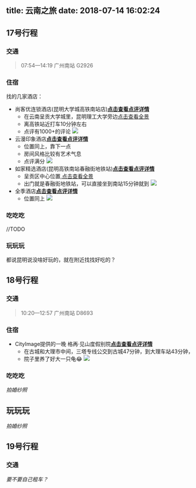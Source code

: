 
title: 云南之旅
date: 2018-07-14 16:02:24
---
## 17号行程
### 交通
>07:54—14:19
>广州南站 G2926

### 住宿
找的几家酒店：
- 尚客优连锁酒店(昆明大学城高铁南站店)[**点击查看点评详情**](http://www.dianping.com/shop/91035055)
	- 在云南呈贡大学城里，昆明理工大学旁边[点击查看全景](https://map.baidu.com/mobile/webapp/index/streetview/pid=09025700011608311807160489H&from=indexMap&ss_heading=232.33006893973356&ss_pitch=40.202531279528216/)
	- 离高铁站近打车10分钟左右
	- 点评有1000+的评论
![](http://qcloud.dpfile.com/pc/FBjyJrl0I-pbuAhwNKB7UVKuc0JpoiTajS6aJGrlyRocsKmuFA0GbGX2sKiTUaZxTYGVDmosZWTLal1WbWRW3A.jpg)
- 云漫印象酒店[**点击查看点评详情**](http://www.dianping.com/shop/97846174)
	- 位置同上，靠下一点
	- 房间风格比较有艺术气息
	- 点评满分
![](http://qcloud.dpfile.com/pc/ijeEcOkFWj9R6rWdgmS94vjK6aKZahee1TKB1V6PRIicMigAUegRLPuVOFE1h-49TYGVDmosZWTLal1WbWRW3A.jpg)
- 如家精选酒店(昆明高铁南站春融街地铁站)[**点击查看点评详情**](http://www.dianping.com/shop/110289079)
	- 呈贡区中心位置,[点击查看全景](https://map.baidu.com/mobile/webapp/index/streetview/pid=09025700011608291108226719H&from=indexMap&ss_heading=-199.96748016591323&ss_pitch=20.048543689320386/)
	- 出门就是春融街地铁站，可以直接坐到南站15分钟就到
![](https://i.ooxx.ooo/2018/07/14/357cbce4b95bce5a51fad29190d0d89a.jpg)
- 全季酒店[**点击查看点评详情**](http://www.dianping.com/shop/70431291)
	- 位置同上
![](https://i.ooxx.ooo/2018/07/14/22ae76f69f3d9ea675a87c1fa39358b8.jpg)

### 吃吃吃
//TODO

### 玩玩玩
都说昆明说没啥好玩的，就在附近找找好吃的？


## 18号行程
### 交通
>10:20—12:57
>广州南站 D8693

### 住宿
- CityImage提供的一晚 格再·见山度假别院[**点击查看点评详情**](http://www.dianping.com/shop/98912706)
	- 在古城和大理市中间，三塔专线公交到古城47分钟，到大理车站43分钟，
	- 院子里养了好大一只龟😂
![](http://qcloud.dpfile.com/pc/FuC9AODkbt5XM5ih3twEP8tzk8bT7GhrChCLnPrhRUI4o8adQVW20GjZZOVcw59VTYGVDmosZWTLal1WbWRW3A.jpg)

### 吃吃吃
*拍婚纱照*

## 玩玩玩
*拍婚纱照*

## 19号行程

### 交通
*要不要自己租车？*